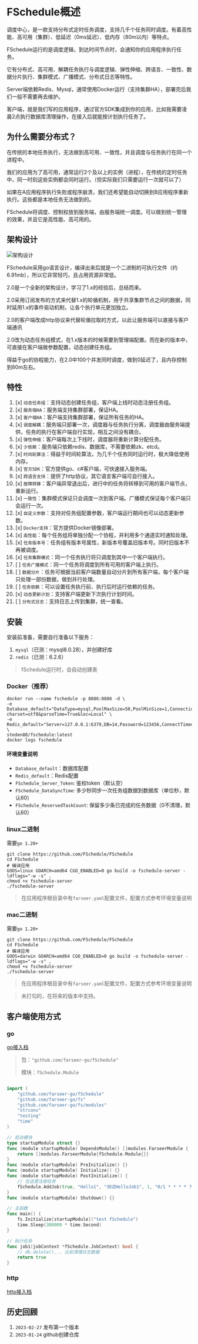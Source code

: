 # FSchedule概述
调度中心，是一款支持分布式定时任务调度，支持几千个任务同时调度。有着高性能、高可用（集群）、低延迟（0ms延迟）、低内存（80m以内）等特点。

FSchedule运行的是调度逻辑，到达时间节点时，会通知你的应用程序执行任务。

它有分布式、高可用、解耦任务执行与调度逻辑、弹性伸缩、跨语言、一致性、数据分片执行、集群模式、广播模式、分布式日志等特性。

Server端依赖Redis、Mysql，通常使用Docker运行（支持集群HA），部署完后我们一般不需要再去维护。

客户端，就是我们写的应用程序，通过官方SDK集成到你的应用，比如我需要凌晨2点执行数据库清理操作，在接入后就能按计划执行任务了。

## 为什么需要分布式？
在传统的本地任务执行，无法做到高可用、一致性，并且调度与任务执行在同一个进程中。

我们的应用为了高可用，通常运行2个及以上的实例（进程），在传统的定时任务中，同一时刻这些实例都会同时运行。（但实际我们只需要运行一次就可以了）

如果在A应用程序执行失败或程序崩溃，我们还希望能自动切换到B应用程序重新执行。这些都是本地任务无法做到的。

FSchedule将调度、控制权放到服务端，由服务端统一调度。可以做到统一管理的效果，并且它是高性能、高可用的。

## 架构设计
![架构设计](https://farseer-go.gitee.io/fSchedule/images/1.png)

FSchedule采用go语言设计，编译出来后就是一个二进制的可执行文件（约6.91mb），所以它非常轻巧，且占用资源非常低。

2.0是一个全新的架构设计，学习了1.x的经验后，总结而来。

2.0采用订阅发布的方式来代替1.x的轮循机制，用于共享集群节点之间的数据，同时延用1.x的事件驱动机制，让各个执行单元更加独立。

2.0的客户端改成http协议来代替轮循拉取的方式，以此让服务端可以直接与客户端通讯

2.0改为动态任务组模式，在1.x版本的时候需要到管理端配置。而在新的版本中，可直接在客户端做参数配置，动态创建任务组。

得益于go的协程能力，在2.0中100个并发同时调度，做到0延迟了，且内存控制到80m左右。

## 特性
1. [x] `动态任务组`：支持动态创建任务组，客户端上线时动态注册任务组。
2. [x] `服务端HA`：服务端支持集群部署，保证HA。
3. [x] `客户端HA`：客户端支持集群部署，保证所有任务的HA。
4. [x] `调度解耦`：服务端只部署一次，调度器与任务执行分离，调度器由服务端提供，任务的执行在客户端自行实现，相互之间没有耦合。
5. [x] `弹性伸缩`：客户端每次上下线时，调度器将重新计算分配任务。
6. [x] `少依赖`：服务端只依赖redis、数据库，不需要依赖zk、etcd。
7. [x] `时间轮算法`：得益于时间轮算法，为几千个任务同时运行时，极大降低使用内存。
8. [x] `官方SDK`：官方提供go、c#客户端，可快速接入服务端。
9. [x] `跨语言支持`：提供了http协议，其它语言客户端可自行接入。
10. [x] `故障转移`：客户端异常退出后，进行中的任务将转移到可用的客户端节点，重新运行。
11. [x] `一致性`：集群模式保证只会调度一次到客户端。广播模式保证每个客户端只会运行一次。
12. [x] `自定义参数`：支持对任务组配置参数，客户端运行期间也可以动态更新参数。
13. [x] `Docker支持`：官方提供Docker镜像部署。
14. [x] `高性能`：每个任务组将单独分配一个协程，并利用多个通道实时通知处理。
15. [x] `任务版本号`：任务组有版本号属性，新版本号覆盖旧版本号。同时旧版本不再被调度。
16. [x] `任务集群模式`：同一个任务执行将只调度到其中一个客户端执行。
17. [ ] `任务广播模式`：同一个任务将调度到所有可用的客户端上执行。
18. [ ] `数据分片`：任务可根据当前客户端数量自动分片到所有客户端，每个客户端只处理一部份数据，做到并行处理。
19. [ ] `任务依赖`：可以设置任务执行前、执行后时运行依赖的任务。
20. [x] `动态更新计划`：支持客户端更新下次执行计划时间。
21. [ ] `分布式日志`：支持日志上传到集群，统一查看。

## 安装
安装前准备，需要自行准备以下服务：
1. `mysql`（已测：mysql8.0.28），并创建好库
2. `redis`（已测：6.2.6）

> fSchedule运行时，会自动创建表
### Docker（推荐）
```shell
docker run --name fschedule -p 8886:8886 -d \
-e Database_default="DataType=mysql,PoolMaxSize=50,PoolMinSize=1,ConnectionString=root:123456@tcp(127.0.0.1:3306)/fschedule?charset=utf8&parseTime=True&loc=Local" \
-e Redis_default="Server=127.0.0.1:6379,DB=14,Password=123456,ConnectTimeout=600000,SyncTimeout=10000,ResponseTimeout=10000" \
steden88/fschedule:latest
docker logs fschedule
```

#### 环境变量说明
* `Database_default`：数据库配置
* `Redis_default`：Redis配置
* `FSchedule_Server_Token`: 鉴权token（默认空）
* `FSchedule_DataSyncTime`: 多少秒同步一次任务组数据到数据库（单位秒，默认60）
* `FSchedule_ReservedTaskCount`: 保留多少条已完成的任务数据（0不清理，默认60）

### linux二进制
需要`go 1.20+`
```shell
git clone https://github.com/FSchedule/FSchedule
cd FSchedule
# 编译应用
GOOS=linux GOARCH=amd64 CGO_ENABLED=0 go build -o fschedule-server -ldflags="-w -s" .
chmod +x fschedule-server
./fschedule-server
```

> 在应用程序根目录中有`farseer.yaml`配置文件，配置方式参考环境变量说明

### mac二进制
需要`go 1.20+`
```shell
git clone https://github.com/FSchedule/FSchedule
cd FSchedule
# 编译应用
GOOS=darwin GOARCH=amd64 CGO_ENABLED=0 go build -o fschedule-server -ldflags="-w -s" .
chmod +x fschedule-server
./fschedule-server
```
> 在应用程序根目录中有`farseer.yaml`配置文件，配置方式参考环境变量说明

> 未打勾的，在将来的版本中支持。

## 客户端使用方式
### go
[go接入档](https://farseer-go.gitee.io/#/fSchedule/client/go)
> 包：`"github.com/farseer-go/fSchedule"`
>
> 模块：`fSchedule.Module`
```go

import (
	"github.com/farseer-go/fSchedule"
	"github.com/farseer-go/fs"
	"github.com/farseer-go/fs/modules"
	"strconv"
	"testing"
	"time"
)

// 启动模块
type startupModule struct {}
func (module startupModule) DependsModule() []modules.FarseerModule {
	return []modules.FarseerModule{fSchedule.Module{}}
}
func (module startupModule) PreInitialize() {}
func (module startupModule) Initialize() {}
func (module startupModule) PostInitialize() {
	// 在这里注册任务
    fSchedule.AddJob(true, "Hello1", "测试HelloJob1", 1, "0/1 * * * * ?", 1674571566, job1)
}
func (module startupModule) Shutdown() {}

// 主函数
func main() {
	fs.Initialize[startupModule]("test fSchedule")
	time.Sleep(300000 * time.Second)
}

// 执行任务
func job1(jobContext *fSchedule.JobContext) bool {
	// db.delete()... 比如清理日志数据
    return true
}
```

### http
[http接入档](https://farseer-go.gitee.io/#/fSchedule/client/http)


## 历史回顾
1. `2023-02-27` 发布第一个版本
2. `2023-01-24` github创建仓库